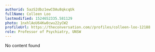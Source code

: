 ```yaml
---
authorid: 5azS2dbz1ewCOAu8qkcqUk
fullName: Colleen Loo
lastmodified: 1524652335.581129
photo: 1nxhlAoU64Kw0cwu22yCW2
profileUrl: https://theconversation.com//profiles/colleen-loo-12188
role: Professor of Psychiatry, UNSW
---
```

No content found